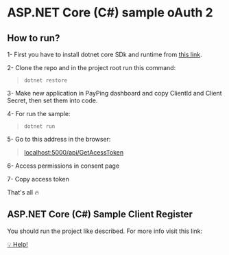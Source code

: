 # ASP.NET Core (C#) sample oAuth 2

## How to run?

1- First you have to install dotnet core SDk and runtime from [this link](https://dotnet.microsoft.com/download).

2- Clone the repo and in the project root run this command:
> `dotnet restore`

3- Make new application in PayPing dashboard and copy ClientId and Client Secret, then set them into code.

4- For run the sample:
> `dotnet run`

5- Go to this address in the browser:
> [localhost:5000/api/GetAcessToken](http://localhost:5000/api/GetPayPingAccess)

6- Access permissions in consent page

7- Copy access token

That's all :fire:

## ASP.NET Core (C#) Sample Client Register

You should run the project like described.
For more info visit this link:

[:bulb: Help!](https://help.payping.ir/fa/article/thbtnm-rbr-dr-n-z-trk-obsros-yi2g48/)